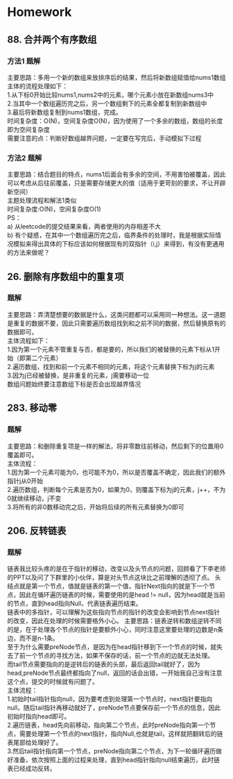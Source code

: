 # Homework
## 88. 合并两个有序数组  
### 方法1 题解  
主要思路：多用一个新的数组来放排序后的结果，然后将新数组赋值给nums1数组  
主体的流程处理如下：  
1.从下标0开始比较nums1,nums2中的元素，哪个元素小放在新数组nums3中  
2.当其中一个数组遍历完之后，另一个数组剩下的元素全都复制到新数组中  
3.最后将新数组复制到nums1数组，完成。  
时间复杂度：O(N)，空间复杂度O(N)，因为使用了一个多余的数组，数组的长度即为空间复杂度  
需要注意的点：判断好数组越界问题，一定要在写完后，手动模拟下过程  
### 方法2 题解  
主要思路：结合题目的特点，nums1后面会有多余的空间，不用害怕被覆盖，因此可以考虑从后往前覆盖，只是需要存储更大的值（适用于更苛刻的要求，不让开辟新空间）  
主题处理流程和解法1类似  
时间复杂度:O(N)，空间复杂度O(1)  
PS：  
a) 从leetcode的提交结果来看，两者使用的内存相差不大  
b) 有个疑惑，在其中一个数组遍历完之后，临界条件的处理时，我是根据实际情况模拟来得出具体的下标应该如何根据现有的双指针（i,j）来得到，有没有更通用的方法来做呢？  
  
## 26. 删除有序数组中的重复项  
### 题解  
主要思路：弄清楚想要的数据是什么，这类问题都可以采用同一种想法。这一道题是重复的数据不要，因此只需要遍历数组找到和之前不同的数据，然后替换原有的数据即可。  
主体流程如下：  
1.因为第一个元素不管重复与否，都是要的，所以我们的被替换的元素下标从1开始（即第二个元素）  
2.遍历数组，找到和前一个元素不相同的元素，将这个元素替换下标为j的元素  
3.因为j已经被替换，是非重复的元素，j需要移动一位  
数组问题始终要注意数组下标是否会出现越界情况  
  
## 283. 移动零   
### 题解  
主要思路：和删除重复项是一样的解法，将非零数往前移动，然后剩下的位置用0覆盖即可。  
主体流程：  
1.因为第一个元素可能为0，也可能不为0，所以是否覆盖不确定，因此我们的额外指针j从0开始  
2.遍历数组，判断每个元素是否为0，如果为0，则覆盖下标为j的元素，j++，不为0就继续移动，j不变  
3.将所有的非0数移动完之后，开始将后续的所有元素替换为0即可  
## 206. 反转链表  
### 题解  
链表我比较头疼的是在于指针的移动，改变以及头节点的问题，回顾看了下李老师的PPT以及问了下群里的小伙伴，算是对头节点这块比之前理解的透彻了点。
头结点就是第一个节点，值就是链表的第一个值，指针Next指向的就是下一个节点，因此在循环遍历链表的时候，需要使用的是head != null，因为head就是当前的节点，直到head指向Null，代表链表遍历结束。  
链表中的多指针，可以理解为这些指向节点的指针的改变会影响到节点next指针的改变，因此在处理的时候需要格外小心。
主要思路：链表逆转和数组逆转不同的是，在于处理各个节点的指针是要额外小心，同时注意这里要处理的边数是n条边，而不是n-1条。  
至于为什么需要preNode节点，是因为在head指针移到下一个节点的时候，就失去了前一个节点的寻找方法，如果不保存的话，前一个节点的边就无法处理。  
而tail节点需要指向的是逆转后的链表的头部，最后返回tail就好了，因为head,preNode节点最终都指向了null，返回的话会出错，一开始我自己没有注意这个点，提交的时候就有问题了。  
主体流程：  
1.初始时tail指针指向null，因为要考虑到处理第一个节点时，next指针要指向null，随后tail指针再移动就好了，preNode节点要保存前一个节点的信息，因此初始时指向head即可。  
2.遍历链表，head先向前移动，指向第二个节点，此时preNode指向第一个节点，需要处理第一个节点的next指针，指向Null,也就是tail，这样就把翻转后的链表尾部给处理好了。  
3.然后tail指针指向第一个节点，preNode指向第二个节点，为下一轮循环遍历做好准备，依次按照上面的过程来处理，直到head指针指向null结束遍历，此时链表已经成功反转。  

